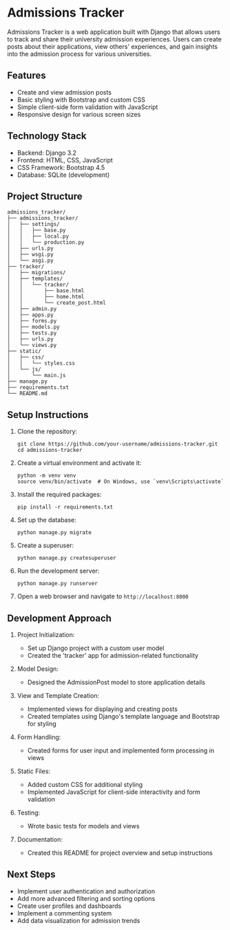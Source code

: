 # Admissions Tracker

Admissions Tracker is a web application built with Django that allows users to track and share their university admission experiences. Users can create posts about their applications, view others' experiences, and gain insights into the admission process for various universities.

## Features

- Create and view admission posts
- Basic styling with Bootstrap and custom CSS
- Simple client-side form validation with JavaScript
- Responsive design for various screen sizes

## Technology Stack

- Backend: Django 3.2
- Frontend: HTML, CSS, JavaScript
- CSS Framework: Bootstrap 4.5
- Database: SQLite (development)

## Project Structure

```
admissions_tracker/
├── admissions_tracker/
│   ├── settings/
│   │   ├── base.py
│   │   ├── local.py
│   │   └── production.py
│   ├── urls.py
│   ├── wsgi.py
│   └── asgi.py
├── tracker/
│   ├── migrations/
│   ├── templates/
│   │   └── tracker/
│   │       ├── base.html
│   │       ├── home.html
│   │       └── create_post.html
│   ├── admin.py
│   ├── apps.py
│   ├── forms.py
│   ├── models.py
│   ├── tests.py
│   ├── urls.py
│   └── views.py
├── static/
│   ├── css/
│   │   └── styles.css
│   └── js/
│       └── main.js
├── manage.py
├── requirements.txt
└── README.md
```

## Setup Instructions

1. Clone the repository:
   ```
   git clone https://github.com/your-username/admissions-tracker.git
   cd admissions-tracker
   ```

2. Create a virtual environment and activate it:
   ```
   python -m venv venv
   source venv/bin/activate  # On Windows, use `venv\Scripts\activate`
   ```

3. Install the required packages:
   ```
   pip install -r requirements.txt
   ```

4. Set up the database:
   ```
   python manage.py migrate
   ```

5. Create a superuser:
   ```
   python manage.py createsuperuser
   ```

6. Run the development server:
   ```
   python manage.py runserver
   ```

7. Open a web browser and navigate to `http://localhost:8000`

## Development Approach

1. Project Initialization:
   - Set up Django project with a custom user model
   - Created the 'tracker' app for admission-related functionality

2. Model Design:
   - Designed the AdmissionPost model to store application details

3. View and Template Creation:
   - Implemented views for displaying and creating posts
   - Created templates using Django's template language and Bootstrap for styling

4. Form Handling:
   - Created forms for user input and implemented form processing in views

5. Static Files:
   - Added custom CSS for additional styling
   - Implemented JavaScript for client-side interactivity and form validation

6. Testing:
   - Wrote basic tests for models and views

7. Documentation:
   - Created this README for project overview and setup instructions

## Next Steps

- Implement user authentication and authorization
- Add more advanced filtering and sorting options
- Create user profiles and dashboards
- Implement a commenting system
- Add data visualization for admission trends

